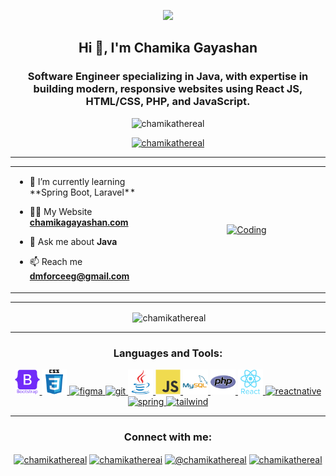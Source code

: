 <article class="markdown-body entry-content container-lg f5" itemprop="text"><p align="center" dir="auto"><a target="_blank" rel="noopener noreferrer" href="https://github.com/7oSkaaa/7oSkaaa/blob/main/Images/about_me.gif?raw=true"><img src="https://github.com/7oSkaaa/7oSkaaa/raw/main/Images/about_me.gif?raw=true" width="100px" data-animated-image="" style="max-width: 100%;"></a></p>

<h1 align="center">Hi 👋, I'm Chamika Gayashan</h1>
<h3 align="center">Software Engineer specializing in Java, with expertise in building modern, responsive websites using React JS, HTML/CSS, PHP, and JavaScript.</h3>

<p align="center"> <img src="https://komarev.com/ghpvc/?username=chamikathereal&label=Profile%20views&color=0e75b6&style=flat" alt="chamikathereal" /> </p>

<p align="center"> <a href="https://twitter.com/chamikathereal" target="blank"><img src="https://img.shields.io/twitter/follow/chamikathereal?logo=twitter&style=for-the-badge" alt="chamikathereal" /></a> </p>

---

<markdown-accessiblity-table>
  <table align="center">
    <tbody>
      <tr border="none">
        <td width="50%" align="left">
          <ul dir="auto">
            <li>
              <p dir="auto">🌱 I’m currently learning **Spring Boot, Laravel**</strong></p>
            </li>
            <li>
              <p dir="auto">👨‍💻 My Website <strong><a
                    href="chamikagayashan.com">chamikagayashan.com</a>
              </strong></p>
            </li>
            <li>
              <p dir="auto">💬 Ask me about <strong>Java</strong></p>
            </li>
            <li>
              <p dir="auto">📫 Reach me <strong><a
                    href="mdmforceeg@gmail.com">dmforceeg@gmail.com</a></strong></p>
            </li>
          </ul>
        </td>
        <td width="50%" align="center">
          <a target="_blank" rel="noopener noreferrer nofollow"
            href="https://repository-images.githubusercontent.com/588181932/e36ec678-7984-4cdd-8e4c-a3932772ff8e"><img
              align="center" alt="Coding" width="450"
              src="https://repository-images.githubusercontent.com/588181932/e36ec678-7984-4cdd-8e4c-a3932772ff8e"
              style="max-width: 100%;"></a>
        </td>
      </tr>
    </tbody>
  </table>
</markdown-accessiblity-table>

<hr/>

<p align="center">&nbsp;<img align="center" src="https://github-readme-stats.vercel.app/api?username=chamikathereal&show_icons=true&locale=en" alt="chamikathereal" /></p>

---

<h3 align="center">Languages and Tools:</h3>
<p align="center"> <a href="https://getbootstrap.com" target="_blank" rel="noreferrer"> <img src="https://raw.githubusercontent.com/devicons/devicon/master/icons/bootstrap/bootstrap-plain-wordmark.svg" alt="bootstrap" width="40" height="40"/> </a> <a href="https://www.w3schools.com/css/" target="_blank" rel="noreferrer"> <img src="https://raw.githubusercontent.com/devicons/devicon/master/icons/css3/css3-original-wordmark.svg" alt="css3" width="40" height="40"/> </a> <a href="https://www.figma.com/" target="_blank" rel="noreferrer"> <img src="https://www.vectorlogo.zone/logos/figma/figma-icon.svg" alt="figma" width="40" height="40"/> </a> <a href="https://git-scm.com/" target="_blank" rel="noreferrer"> <img src="https://www.vectorlogo.zone/logos/git-scm/git-scm-icon.svg" alt="git" width="40" height="40"/> </a> <a href="https://www.java.com" target="_blank" rel="noreferrer"> <img src="https://raw.githubusercontent.com/devicons/devicon/master/icons/java/java-original.svg" alt="java" width="40" height="40"/> </a> <a href="https://developer.mozilla.org/en-US/docs/Web/JavaScript" target="_blank" rel="noreferrer"> <img src="https://raw.githubusercontent.com/devicons/devicon/master/icons/javascript/javascript-original.svg" alt="javascript" width="40" height="40"/> </a> <a href="https://www.mysql.com/" target="_blank" rel="noreferrer"> <img src="https://raw.githubusercontent.com/devicons/devicon/master/icons/mysql/mysql-original-wordmark.svg" alt="mysql" width="40" height="40"/> </a> <a href="https://www.php.net" target="_blank" rel="noreferrer"> <img src="https://raw.githubusercontent.com/devicons/devicon/master/icons/php/php-original.svg" alt="php" width="40" height="40"/> </a> <a href="https://reactjs.org/" target="_blank" rel="noreferrer"> <img src="https://raw.githubusercontent.com/devicons/devicon/master/icons/react/react-original-wordmark.svg" alt="react" width="40" height="40"/> </a> <a href="https://reactnative.dev/" target="_blank" rel="noreferrer"> <img src="https://reactnative.dev/img/header_logo.svg" alt="reactnative" width="40" height="40"/> </a> <a href="https://spring.io/" target="_blank" rel="noreferrer"> <img src="https://www.vectorlogo.zone/logos/springio/springio-icon.svg" alt="spring" width="40" height="40"/> </a> <a href="https://tailwindcss.com/" target="_blank" rel="noreferrer"> <img src="https://www.vectorlogo.zone/logos/tailwindcss/tailwindcss-icon.svg" alt="tailwind" width="40" height="40"/> </a> </p>

---

<h3 align="center">Connect with me:</h3>
<p align="center">
<a href="https://linkedin.com/in/chamikathereal" target="blank"><img align="center" src="https://raw.githubusercontent.com/rahuldkjain/github-profile-readme-generator/master/src/images/icons/Social/linked-in-alt.svg" alt="chamikathereal" height="30" width="40" /></a>
<a href="https://fb.com/chamikathereai" target="blank"><img align="center" src="https://raw.githubusercontent.com/rahuldkjain/github-profile-readme-generator/master/src/images/icons/Social/facebook.svg" alt="chamikathereai" height="30" width="40" /></a>
<a href="https://medium.com/@chamikathereal" target="blank"><img align="center" src="https://raw.githubusercontent.com/rahuldkjain/github-profile-readme-generator/master/src/images/icons/Social/medium.svg" alt="@chamikathereal" height="30" width="40" /></a>
<a href="https://www.youtube.com/c/chamikathereal" target="blank"><img align="center" src="https://raw.githubusercontent.com/rahuldkjain/github-profile-readme-generator/master/src/images/icons/Social/youtube.svg" alt="chamikathereal" height="30" width="40" /></a>
</p>
